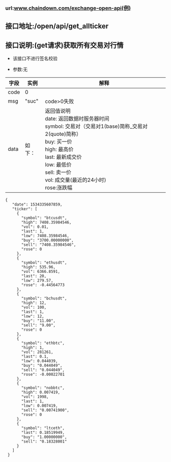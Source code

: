 ### url:www.chaindown.com/exchange-open-api(例)## 接口地址:/open/api/get_allticker## 接口说明:(get请求)获取所有交易对行情* 该接口不进行签名校验* 参数:无|字段|	实例|	解释||------------|--------|-----------------------------||code|	0|	 |msg|	"suc"|	code>0失败||data|	如下：|返回值说明<br>date: 返回数据时服务器时间 <br>symbol: 交易对（交易对1(base)简称_交易对2(quote)简称） <br>buy: 买一价 <br>high: 最高价 <br>last: 最新成交价 <br>low: 最低价 <br>sell: 卖一价 <br>vol: 成交量(最近的24小时)<br>rose:涨跌幅|```{   "date": 1534335607859,   "ticker": [     {       "symbol": "btcusdt",       "high": 7408.35984546,       "vol": 0.01,       "last": 1,       "low": 7408.35984546,       "buy": "3700.00000000",       "sell": "7408.35984546",       "rose": 0     },     {       "symbol": "ethusdt",       "high": 535.96,       "vol": 6366.8591,       "last": 20,       "low": 279.57,       "rose": -0.44564773     },     {       "symbol": "bchusdt",       "high": 12,       "vol": 100,       "last": 1,       "low": 12,       "buy": "11.00",       "sell": "9.00",       "rose": 0     },     {       "symbol": "ethbtc",       "high": 1,       "vol": 281261,       "last": 0.1,       "low": 0.044039,       "buy": "0.044049",       "sell": "0.044049",       "rose": -0.00022701     },     {       "symbol": "nobbtc",       "high": 0.007419,       "vol": 1998,       "last": 1,       "low": 0.007419,       "sell": "0.00741900",       "rose": 0     },     {       "symbol": "ltceth",       "last": 0.18519949,       "buy": "1.00000000",       "sell": "0.18328001"     }   ] }```